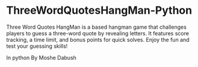 # ThreeWordQuotesHangMan-Python
Three Word Quotes HangMan is a based hangman game that challenges players to guess a three-word quote by revealing letters. It features score tracking, a time limit, and bonus points for quick solves. Enjoy the fun and test your guessing skills!

In python
By Moshe Dabush